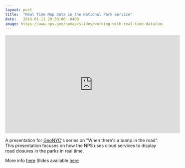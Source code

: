 ```yaml
---
layout: post
title:  "Real Time Map Data in the National Park Service"
date:   2016-01-11 20:30:00 -0400
image: https://www.nps.gov/npmap/slides/working-with-real-time-data/img/places-live-1.png
---
```


<iframe width="560" height="315" src="https://www.nps.gov/npmap/slides/working-with-real-time-data" frameborder="0" allowfullscreen></iframe>

A presentation for [GeoNYC](http://www.meetup.com/geonyc)'s series on &quot;When there's a bump in the road&quot;. This presentation focuses on how the NPS uses cloud services to display road closures in the parks in real time.

More info [here](http://www.meetup.com/geonyc/events/227856979/)
Slides available [here](https://www.nps.gov/npmap/slides/working-with-real-time-data)
